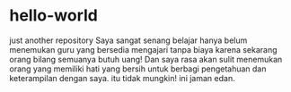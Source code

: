 # hello-world
just another repository
Saya sangat senang belajar hanya belum menemukan guru yang  bersedia mengajari tanpa biaya karena sekarang orang bilang semuanya butuh uang!
Dan saya rasa akan sulit menemukan orang yang memiliki hati yang bersih untuk berbagi pengetahuan dan keterampilan dengan saya. itu tidak mungkin! ini jaman edan.
